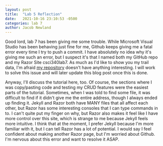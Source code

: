 ```yaml
---
layout: post
title:  "Lab 5 Reflection"
date:   2021-10-16 23:10:53 -0500
categories: lab 7
author: Jacob Newland
---
```


Good lord, lab 7 has been giving me some trouble.  While Microsoft Visual Studio has been behaving just fine for me, Github keeps giving me a fatal error every time I try to push a commit.  I have absolutely no idea why it's giving me such an error, but I suspect it's that I named both my GitHub repo and my Razor Site csci340lab7.  As much as I'd like to show you my trail data, I'm afraid [my repository](https://github.com/jacobnewland/csci340lab7) doesn't have anything interesting.  I will work to solve this issue and will later update this blog post once this is done.  

Anyway, I'll discuss the tutorial here, too.  Of course, the sections where I was copy/pasting code and testing my CRUD features were the easiest parts of the tutorial.  Sometimes, when I was told to find some file, it was difficult to find if it didn't give me the entire address, though I always ended up finding it.  Jekyll and Razor both have MANY files that all affect each other, but Razor has some interesting consoles that I can type commands in to.  I can't quite put my finger on why, but Razor also makes it feel like I have more control over this site, which is strange to me because Jekyll feels more intuitive.  I think that at the moment, I prefer Jekyll because I'm more familiar with it, but I can tell Razor has a lot of potential.  I would say I feel confident about making another Razor page, but I'm worried about Github.  I'm nervous about this error and want to resolve it ASAP.
